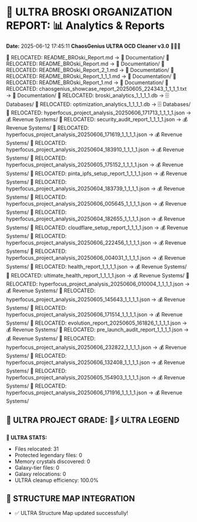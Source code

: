 # 🌌 ULTRA BROSKI ORGANIZATION REPORT: 📊 Analytics & Reports
**Date:** 2025-06-12 17:45:11
**ChaosGenius ULTRA OCD Cleaner v3.0** 🧠💜🌌

📁 RELOCATED: README_BROski_Report.md → 📝 Documentation/
📁 RELOCATED: README_BROski_Report.md → 📝 Documentation/
📁 RELOCATED: README_BROski_Report_2_1.md → 📝 Documentation/
📁 RELOCATED: README_BROski_Report_1_1_1.md → 📝 Documentation/
📁 RELOCATED: README_BROski_Report_1.md → 📝 Documentation/
📁 RELOCATED: chaosgenius_showcase_report_20250605_224343_1_1_1_1.txt → 📝 Documentation/
📁 RELOCATED: broski_analytics_1_1_1_1.db → 🗄️ Databases/
📁 RELOCATED: optimization_analytics_1_1_1_1.db → 🗄️ Databases/
📁 RELOCATED: hyperfocus_project_analysis_20250606_171713_1_1_1_1.json → 💰 Revenue Systems/
📁 RELOCATED: security_audit_report_1_1_1_1.json → 💰 Revenue Systems/
📁 RELOCATED: hyperfocus_project_analysis_20250606_171619_1_1_1_1.json → 💰 Revenue Systems/
📁 RELOCATED: hyperfocus_project_analysis_20250604_183910_1_1_1_1.json → 💰 Revenue Systems/
📁 RELOCATED: hyperfocus_project_analysis_20250605_175152_1_1_1_1.json → 💰 Revenue Systems/
📁 RELOCATED: pinta_ipfs_setup_report_1_1_1_1.json → 💰 Revenue Systems/
📁 RELOCATED: hyperfocus_project_analysis_20250604_183739_1_1_1_1.json → 💰 Revenue Systems/
📁 RELOCATED: hyperfocus_project_analysis_20250606_005645_1_1_1_1.json → 💰 Revenue Systems/
📁 RELOCATED: hyperfocus_project_analysis_20250604_182655_1_1_1_1.json → 💰 Revenue Systems/
📁 RELOCATED: cloudflare_setup_report_1_1_1_1.json → 💰 Revenue Systems/
📁 RELOCATED: hyperfocus_project_analysis_20250606_222456_1_1_1_1.json → 💰 Revenue Systems/
📁 RELOCATED: hyperfocus_project_analysis_20250606_004031_1_1_1_1.json → 💰 Revenue Systems/
📁 RELOCATED: health_report_1_1_1_1.json → 💰 Revenue Systems/
📁 RELOCATED: ultimate_health_report_1_1_1_1.json → 💰 Revenue Systems/
📁 RELOCATED: hyperfocus_project_analysis_20250606_010004_1_1_1_1.json → 💰 Revenue Systems/
📁 RELOCATED: hyperfocus_project_analysis_20250605_145643_1_1_1_1.json → 💰 Revenue Systems/
📁 RELOCATED: hyperfocus_project_analysis_20250606_171514_1_1_1_1.json → 💰 Revenue Systems/
📁 RELOCATED: evolution_report_20250605_161826_1_1_1_1.json → 💰 Revenue Systems/
📁 RELOCATED: pre_launch_audit_report_1_1_1_1.json → 💰 Revenue Systems/
📁 RELOCATED: hyperfocus_project_analysis_20250606_232822_1_1_1_1.json → 💰 Revenue Systems/
📁 RELOCATED: hyperfocus_project_analysis_20250606_132408_1_1_1_1.json → 💰 Revenue Systems/
📁 RELOCATED: hyperfocus_project_analysis_20250605_154903_1_1_1_1.json → 💰 Revenue Systems/
📁 RELOCATED: hyperfocus_project_analysis_20250606_171916_1_1_1_1.json → 💰 Revenue Systems/

## 🌌 ULTRA PROJECT GRADE: 💯⚡ ULTRA LEGEND
**🧠 ULTRA STATS:**
- Files relocated: 31
- Protected legendary files: 0
- Memory crystals discovered: 0
- Galaxy-tier files: 0
- Galaxy relocations: 0
- ULTRA cleanup efficiency: 100.0%

## 🔄 STRUCTURE MAP INTEGRATION
- ✅ ULTRA Structure Map updated successfully!